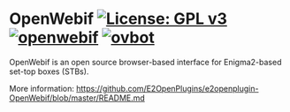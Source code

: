 OpenWebif [![License: GPL v3](https://img.shields.io/badge/License-GPLv3-blue.svg)](https://www.gnu.org/licenses/gpl-3.0) [![openwebif](https://github.com/OpenVisionE2/OpenWebif/actions/workflows/openwebif.yml/badge.svg)](https://github.com/OpenVisionE2/OpenWebif/actions/workflows/openwebif.yml) [![ovbot](https://github.com/OpenVisionE2/OpenWebif/actions/workflows/ovbot.yml/badge.svg)](https://github.com/OpenVisionE2/OpenWebif/actions/workflows/ovbot.yml)
=========
OpenWebif is an open source browser-based interface for Enigma2-based set-top boxes (STBs).

More information: https://github.com/E2OpenPlugins/e2openplugin-OpenWebif/blob/master/README.md
